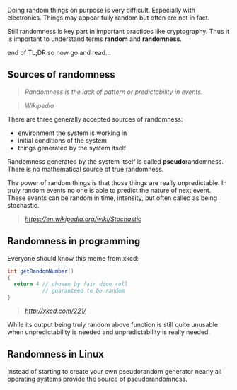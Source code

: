 Doing random things on purpose is very difficult. Especially with electronics. Things
may appear fully random but often are not in fact.

Still randomness is key part in important practices like cryptography. Thus it is
important to understand terms **random** and **randomness**.

end of TL;DR so now go and read...

Sources of randomness
---

> _Randomness is the lack of pattern or predictability in events._

> _Wikipedia_

There are three generally accepted sources of randomness:
* environment the system is working in
* initial conditions of the system
* things generated by the system itself

Randomness generated by the system itself is called **pseudo**randomness. There is no
mathematical source of true randomness.

The power of random things is that those things are really unpredictable. In truly
random events no one is able to predict the nature of next event. These events can be
random in time, intensity, but often called as being stochastic.

> _https://en.wikipedia.org/wiki/Stochastic_

Randomness in programming
---

Everyone should know this meme from xkcd:

```java
int getRandomNumber()
{
  return 4 // chosen by fair dice roll
           // guaranteed to be random
}
```
> _http://xkcd.com/221/_

While its output being truly random above function is still quite unusable when
unpredictability is needed and unpredictability is really needed.

Randomness in Linux
---

Instead of starting to create your own pseudorandom generator nearly all operating
systems provide the source of pseudorandomness.
